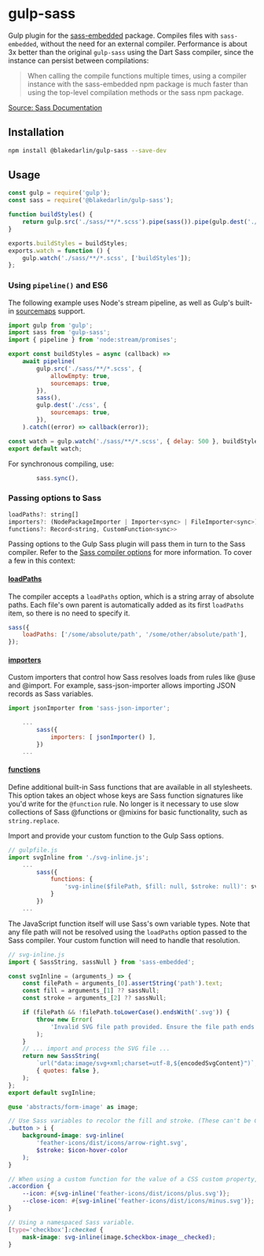 # gulp-sass

Gulp plugin for the [sass-embedded](https://github.com/sass/embedded-host-node) package. Compiles files with `sass-embedded`, without the need for an external compiler. Performance is about 3x better than the original `gulp-sass` using the Dart Sass compiler, since the instance can persist between compilations:

> When calling the compile functions multiple times, using a compiler instance with the sass-embedded npm package is much faster than using the top-level compilation methods or the sass npm package.

[Source: Sass Documentation](https://sass-lang.com/documentation/js-api/functions/initcompiler/)

## Installation

```sh
npm install @blakedarlin/gulp-sass --save-dev
```

## Usage

```javascript
const gulp = require('gulp');
const sass = require('@blakedarlin/gulp-sass');

function buildStyles() {
	return gulp.src('./sass/**/*.scss').pipe(sass()).pipe(gulp.dest('./css'));
}

exports.buildStyles = buildStyles;
exports.watch = function () {
	gulp.watch('./sass/**/*.scss', ['buildStyles']);
};
```

### Using `pipeline()` and ES6

The following example uses Node's stream pipeline, as well as Gulp's built-in [sourcemaps](https://gulpjs.com/docs/en/api/dest/#sourcemaps) support.

```javascript
import gulp from 'gulp';
import sass from 'gulp-sass';
import { pipeline } from 'node:stream/promises';

export const buildStyles = async (callback) =>
	await pipeline(
		gulp.src('./sass/**/*.scss', {
			allowEmpty: true,
			sourcemaps: true,
		}),
		sass(),
		gulp.dest('./css', {
			sourcemaps: true,
		}),
	).catch((error) => callback(error));

const watch = gulp.watch('./sass/**/*.scss', { delay: 500 }, buildStyles);
export default watch;
```

For synchronous compiling, use:

```javascript
		sass.sync(),
```

### Passing options to Sass

```javascript
loadPaths?: string[]
importers?: (NodePackageImporter | Importer<sync> | FileImporter<sync>)[]
functions?: Record<string, CustomFunction<sync>>
```

Passing options to the Gulp Sass plugin will pass them in turn to the Sass compiler. Refer to the [Sass compiler options](https://sass-lang.com/documentation/js-api/interfaces/options/) for more information. To cover a few in this context:

#### [loadPaths](https://sass-lang.com/documentation/js-api/interfaces/options/#loadPaths)

The compiler accepts a `loadPaths` option, which is a string array of absolute paths. Each file's own parent is automatically added as its first `loadPaths` item, so there is no need to specify it.

```javascript
sass({
	loadPaths: ['/some/absolute/path', '/some/other/absolute/path'],
});
```

#### [importers](https://sass-lang.com/documentation/js-api/interfaces/options/#importers)

Custom importers that control how Sass resolves loads from rules like @use and @import. For example, sass-json-importer allows importing JSON records as Sass variables.

```javascript
import jsonImporter from 'sass-json-importer';

	...
		sass({
			importers: [ jsonImporter() ],
		})
	...
```

#### [functions](https://sass-lang.com/documentation/js-api/interfaces/options/#functions)

Define additional built-in Sass functions that are available in all stylesheets. This option takes an object whose keys are Sass function signatures like you'd write for the `@function` rule. No longer is it necessary to use slow collections of Sass @functions or @mixins for basic functionality, such as `string.replace`.

Import and provide your custom function to the Gulp Sass options.

```javascript
// gulpfile.js
import svgInline from './svg-inline.js';
	...
		sass({
			functions: {
				'svg-inline($filePath, $fill: null, $stroke: null)': svgInline,
			}
		})
	...
```

The JavaScript function itself will use Sass's own variable types. Note that any file path will not be resolved using the `loadPaths` option passed to the Sass compiler. Your custom function will need to handle that resolution.

```javascript
// svg-inline.js
import { SassString, sassNull } from 'sass-embedded';

const svgInline = (arguments_) => {
	const filePath = arguments_[0].assertString('path').text;
	const fill = arguments_[1] ?? sassNull;
	const stroke = arguments_[2] ?? sassNull;

	if (filePath && !filePath.toLowerCase().endsWith('.svg')) {
		throw new Error(
			'Invalid SVG file path provided. Ensure the file path ends with .svg extension.',
		);
	}
	// ... import and process the SVG file ...
	return new SassString(
		`url("data:image/svg+xml;charset=utf-8,${encodedSvgContent}")`,
		{ quotes: false },
	);
};
export default svgInline;
```

```scss
@use 'abstracts/form-image' as image;

// Use Sass variables to recolor the fill and stroke. (These can't be CSS custom properties, though.)
.button > i {
	background-image: svg-inline(
		'feather-icons/dist/icons/arrow-right.svg',
		$stroke: $icon-hover-color
	);
}

// When using a custom function for the value of a CSS custom property, wrap it in #{...}.
.accordion {
	--icon: #{svg-inline('feather-icons/dist/icons/plus.svg')};
	--close-icon: #{svg-inline('feather-icons/dist/icons/minus.svg')};
}

// Using a namespaced Sass variable.
[type='checkbox']:checked {
	mask-image: svg-inline(image.$checkbox-image__checked);
}
```
